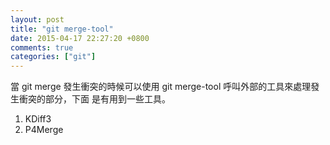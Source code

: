 ```yaml
---
layout: post
title: "git merge-tool"
date: 2015-04-17 22:27:20 +0800
comments: true
categories: ["git"]
---
```


<!-- more -->

當 git merge 發生衝突的時候可以使用 git merge-tool 呼叫外部的工具來處理發生衝突的部分，下面
是有用到一些工具。


1. KDiff3
2. P4Merge